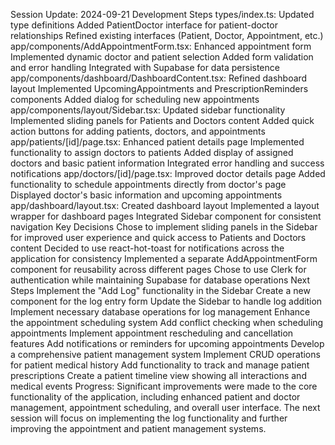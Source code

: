 Session Update: 2024-09-21
Development Steps
types/index.ts: Updated type definitions
Added PatientDoctor interface for patient-doctor relationships
Refined existing interfaces (Patient, Doctor, Appointment, etc.)
app/components/AddAppointmentForm.tsx: Enhanced appointment form
Implemented dynamic doctor and patient selection
Added form validation and error handling
Integrated with Supabase for data persistence
app/components/dashboard/DashboardContent.tsx: Refined dashboard layout
Implemented UpcomingAppointments and PrescriptionReminders components
Added dialog for scheduling new appointments
app/components/layout/Sidebar.tsx: Updated sidebar functionality
Implemented sliding panels for Patients and Doctors content
Added quick action buttons for adding patients, doctors, and appointments
app/patients/[id]/page.tsx: Enhanced patient details page
Implemented functionality to assign doctors to patients
Added display of assigned doctors and basic patient information
Integrated error handling and success notifications
app/doctors/[id]/page.tsx: Improved doctor details page
Added functionality to schedule appointments directly from doctor's page
Displayed doctor's basic information and upcoming appointments
app/dashboard/layout.tsx: Created dashboard layout
Implemented a layout wrapper for dashboard pages
Integrated Sidebar component for consistent navigation
Key Decisions
Chose to implement sliding panels in the Sidebar for improved user experience and quick access to Patients and Doctors content
Decided to use react-hot-toast for notifications across the application for consistency
Implemented a separate AddAppointmentForm component for reusability across different pages
Chose to use Clerk for authentication while maintaining Supabase for database operations
Next Steps
Implement the "Add Log" functionality in the Sidebar
Create a new component for the log entry form
Update the Sidebar to handle log addition
Implement necessary database operations for log management
Enhance the appointment scheduling system
Add conflict checking when scheduling appointments
Implement appointment rescheduling and cancellation features
Add notifications or reminders for upcoming appointments
Develop a comprehensive patient management system
Implement CRUD operations for patient medical history
Add functionality to track and manage patient prescriptions
Create a patient timeline view showing all interactions and medical events
Progress: Significant improvements were made to the core functionality of the application, including enhanced patient and doctor management, appointment scheduling, and overall user interface. The next session will focus on implementing the log functionality and further improving the appointment and patient management systems.